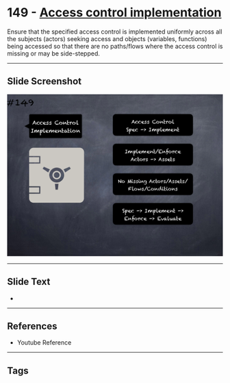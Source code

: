 # 149 - [Access control implementation](Access%20control%20implementation.md)
Ensure that the specified access control is implemented uniformly across all the subjects (actors) seeking access and objects (variables, functions) being accessed so that there are no paths/flows where the access control is missing or may be side-stepped.
___
## Slide Screenshot
![0149.png](../../images/pitfalls_and_best_practices201/149.png)
___
## Slide Text
- 
___
## References
- Youtube Reference
___
## Tags